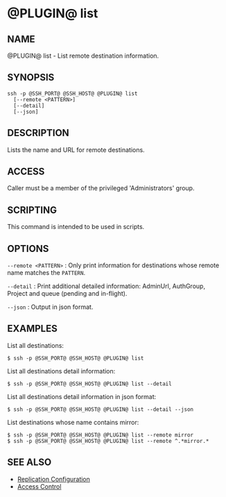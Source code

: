 @PLUGIN@ list
==============

NAME
----
@PLUGIN@ list - List remote destination information.

SYNOPSIS
--------
```console
ssh -p @SSH_PORT@ @SSH_HOST@ @PLUGIN@ list
  [--remote <PATTERN>]
  [--detail]
  [--json]
```

DESCRIPTION
-----------
Lists the name and URL for remote destinations.

ACCESS
------
Caller must be a member of the privileged 'Administrators' group.

SCRIPTING
---------
This command is intended to be used in scripts.

OPTIONS
-------

`--remote <PATTERN>`
: Only print information for destinations whose remote name matches
the `PATTERN`.

`--detail`
: Print additional detailed information: AdminUrl, AuthGroup, Project
and queue (pending and in-flight).

`--json`
: Output in json format.

EXAMPLES
--------
List all destinations:

```console
$ ssh -p @SSH_PORT@ @SSH_HOST@ @PLUGIN@ list
```

List all destinations detail information:

```console
$ ssh -p @SSH_PORT@ @SSH_HOST@ @PLUGIN@ list --detail
```

List all destinations detail information in json format:

```console
$ ssh -p @SSH_PORT@ @SSH_HOST@ @PLUGIN@ list --detail --json
```

List destinations whose name contains mirror:

```console
$ ssh -p @SSH_PORT@ @SSH_HOST@ @PLUGIN@ list --remote mirror
$ ssh -p @SSH_PORT@ @SSH_HOST@ @PLUGIN@ list --remote ^.*mirror.*
```

SEE ALSO
--------

* [Replication Configuration](config.md)
* [Access Control](../../../Documentation/access-control.html)
